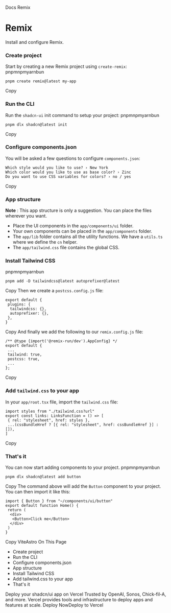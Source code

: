 Docs
Remix
# Remix
Install and configure Remix.
### Create project
Start by creating a new Remix project using `create-remix`:
pnpmnpmyarnbun
```
pnpm create remix@latest my-app

```

Copy
### Run the CLI
Run the `shadcn-ui` init command to setup your project:
pnpmnpmyarnbun
```
pnpm dlx shadcn@latest init

```

Copy
### Configure components.json
You will be asked a few questions to configure `components.json`:
```
Which style would you like to use? › New York
Which color would you like to use as base color? › Zinc
Do you want to use CSS variables for colors? › no / yes
```
Copy
### App structure
**Note** : This app structure is only a suggestion. You can place the files wherever you want.
  * Place the UI components in the `app/components/ui` folder.
  * Your own components can be placed in the `app/components` folder.
  * The `app/lib` folder contains all the utility functions. We have a `utils.ts` where we define the `cn` helper.
  * The `app/tailwind.css` file contains the global CSS.


### Install Tailwind CSS
pnpmnpmyarnbun
```
pnpm add -D tailwindcss@latest autoprefixer@latest

```

Copy
Then we create a `postcss.config.js` file:
```
export default {
 plugins: {
  tailwindcss: {},
  autoprefixer: {},
 },
}
```
Copy
And finally we add the following to our `remix.config.js` file:
```
/** @type {import('@remix-run/dev').AppConfig} */
export default {
 ...
 tailwind: true,
 postcss: true,
 ...
};
```
Copy
### Add `tailwind.css` to your app
In your `app/root.tsx` file, import the `tailwind.css` file:
```
import styles from "./tailwind.css?url"
export const links: LinksFunction = () => [
 { rel: "stylesheet", href: styles },
 ...(cssBundleHref ? [{ rel: "stylesheet", href: cssBundleHref }] : []),
]
```
Copy
### That's it
You can now start adding components to your project.
pnpmnpmyarnbun
```
pnpm dlx shadcn@latest add button

```

Copy
The command above will add the `Button` component to your project. You can then import it like this:
```
import { Button } from "~/components/ui/button"
export default function Home() {
 return (
  <div>
   <Button>Click me</Button>
  </div>
 )
}
```
Copy
ViteAstro
On This Page
  * Create project
  * Run the CLI
  * Configure components.json
  * App structure
  * Install Tailwind CSS
  * Add tailwind.css to your app
  * That's it


Deploy your shadcn/ui app on Vercel
Trusted by OpenAI, Sonos, Chick-fil-A, and more.
Vercel provides tools and infrastructure to deploy apps and features at scale.
Deploy NowDeploy to Vercel
